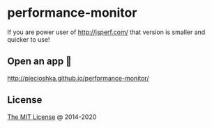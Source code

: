 # performance-monitor

If you are power user of <http://jsperf.com/> that version is smaller and quicker to use!

## Open an app 🚀

<http://piecioshka.github.io/performance-monitor/>

## License

[The MIT License](https://piecioshka.mit-license.org) @ 2014-2020

